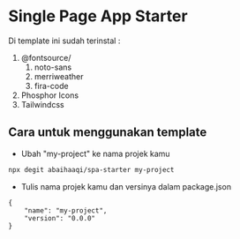 # Single Page App Starter

Di template ini sudah terinstal :

1. @fontsource/
   1. noto-sans
   2. merriweather
   3. fira-code
2. Phosphor Icons
3. Tailwindcss

## Cara untuk menggunakan template

- Ubah "my-project" ke nama projek kamu

```bash
npx degit abaihaaqi/spa-starter my-project
```

- Tulis nama projek kamu dan versinya dalam package.json

```
{
    "name": "my-project",
    "version": "0.0.0"
}
```
